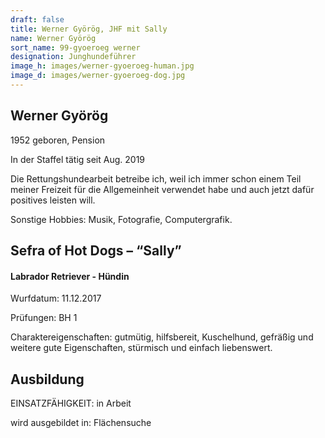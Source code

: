 ```yaml
---
draft: false
title: Werner Györög, JHF mit Sally
name: Werner Györög
sort_name: 99-gyoeroeg werner
designation: Junghundeführer
image_h: images/werner-gyoeroeg-human.jpg
image_d: images/werner-gyoeroeg-dog.jpg
---
```

## Werner Györög
1952 geboren, Pension

In der Staffel tätig seit Aug. 2019

Die Rettungshundearbeit betreibe ich, weil ich immer schon einem Teil meiner Freizeit für die Allgemeinheit verwendet habe und auch jetzt dafür positives leisten will.

Sonstige Hobbies: Musik, Fotografie, Computergrafik.

## Sefra of Hot Dogs – “Sally”
#### Labrador Retriever - Hündin
Wurfdatum: 11.12.2017

Prüfungen: BH 1

Charaktereigenschaften: gutmütig, hilfsbereit, Kuschelhund, gefräßig und weitere gute Eigenschaften, stürmisch und einfach liebenswert.

## Ausbildung
EINSATZFÄHIGKEIT: in Arbeit

wird ausgebildet in: Flächensuche